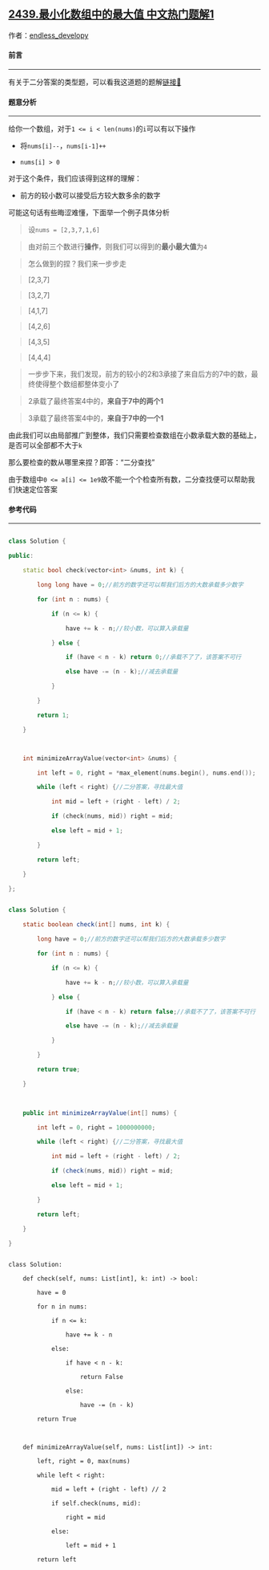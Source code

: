 ## [2439.最小化数组中的最大值 中文热门题解1](https://leetcode.cn/problems/minimize-maximum-of-array/solutions/100000/cppjava-you-shi-yi-dao-jing-dian-de-er-f-w3i6)

作者：[endless_developy](https://leetcode.cn/u/endless_developy)
#### 前言

-----

有关于二分答案的类型题，可以看我这道题的题解[链接🔗](https://leetcode.cn/problems/maximum-candies-allocated-to-k-children/solution/by-relll-1037-dhhf/)

#### 题意分析

-----

给你一个数组，对于`1 <= i < len(nums)`的`i`可以有以下操作

+ 将`nums[i]--`，`nums[i-1]++`
+ `nums[i] > 0`

对于这个条件，我们应该得到这样的理解：

+ 前方的较小数可以接受后方较大数多余的数字

可能这句话有些晦涩难懂，下面举一个例子具体分析

> 设`nums = [2,3,7,1,6]`
>
> 由对前三个数进行**操作**，则我们可以得到的**最小最大值**为`4`
>
> 怎么做到的捏？我们来一步步走
>
> [2,3,7]
>
> [3,2,7]
>
> [4,1,7]
>
> [4,2,6]
>
> [4,3,5]
>
> [4,4,4]
>
> 一步步下来，我们发现，前方的较小的2和3承接了来自后方的7中的数，最终使得整个数组都整体变小了
>
> 2承载了最终答案4中的，**来自于7中的两个1**
>
> 3承载了最终答案4中的，**来自于7中的一个1**

由此我们可以由局部推广到整体，我们只需要检查数组在小数承载大数的基础上，是否可以全部都不大于`k`



那么要检查的数从哪里来捏？即答：“二分查找”

由于数组中`0 <= a[i] <= 1e9`故不能一个个检查所有数，二分查找便可以帮助我们快速定位答案

#### 参考代码

---------

```cpp []
class Solution {
public:
    static bool check(vector<int> &nums, int k) {
        long long have = 0;//前方的数字还可以帮我们后方的大数承载多少数字
        for (int n : nums) {
            if (n <= k) {
                have += k - n;//较小数，可以算入承载量
            } else {
                if (have < n - k) return 0;//承载不了了，该答案不可行
                else have -= (n - k);//减去承载量
            }
        }
        return 1;
    }

    int minimizeArrayValue(vector<int> &nums) {
        int left = 0, right = *max_element(nums.begin(), nums.end());
        while (left < right) {//二分答案，寻找最大值
            int mid = left + (right - left) / 2;
            if (check(nums, mid)) right = mid;
            else left = mid + 1;
        }
        return left;
    }
};
```
```java []
class Solution {
    static boolean check(int[] nums, int k) {
        long have = 0;//前方的数字还可以帮我们后方的大数承载多少数字
        for (int n : nums) {
            if (n <= k) {
                have += k - n;//较小数，可以算入承载量
            } else {
                if (have < n - k) return false;//承载不了了，该答案不可行
                else have -= (n - k);//减去承载量
            }
        }
        return true;
    }
    
    public int minimizeArrayValue(int[] nums) {
        int left = 0, right = 1000000000;
        while (left < right) {//二分答案，寻找最大值
            int mid = left + (right - left) / 2;
            if (check(nums, mid)) right = mid;
            else left = mid + 1;
        }
        return left;
    }
}
```
```python3 []
class Solution:
    def check(self, nums: List[int], k: int) -> bool:
        have = 0
        for n in nums:
            if n <= k:
                have += k - n
            else:
                if have < n - k:
                    return False
                else:
                    have -= (n - k)
        return True
    
    def minimizeArrayValue(self, nums: List[int]) -> int:
        left, right = 0, max(nums)
        while left < right:
            mid = left + (right - left) // 2
            if self.check(nums, mid):
                right = mid
            else:
                left = mid + 1
        return left
```
